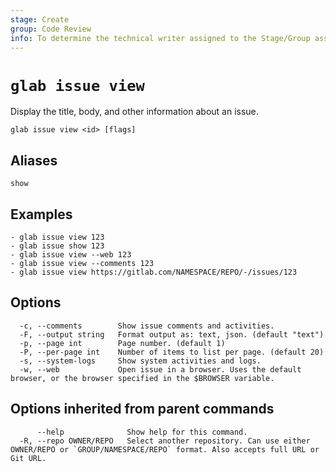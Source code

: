 ```yaml
---
stage: Create
group: Code Review
info: To determine the technical writer assigned to the Stage/Group associated with this page, see https://about.gitlab.com/handbook/product/ux/technical-writing/#assignments
---
```


<!--
This documentation is auto generated by a script.
Please do not edit this file directly. Run `make gen-docs` instead.
-->

# `glab issue view`

Display the title, body, and other information about an issue.

```plaintext
glab issue view <id> [flags]
```

## Aliases

```plaintext
show
```

## Examples

```console
- glab issue view 123
- glab issue show 123
- glab issue view --web 123
- glab issue view --comments 123
- glab issue view https://gitlab.com/NAMESPACE/REPO/-/issues/123

```

## Options

```plaintext
  -c, --comments        Show issue comments and activities.
  -F, --output string   Format output as: text, json. (default "text")
  -p, --page int        Page number. (default 1)
  -P, --per-page int    Number of items to list per page. (default 20)
  -s, --system-logs     Show system activities and logs.
  -w, --web             Open issue in a browser. Uses the default browser, or the browser specified in the $BROWSER variable.
```

## Options inherited from parent commands

```plaintext
      --help              Show help for this command.
  -R, --repo OWNER/REPO   Select another repository. Can use either OWNER/REPO or `GROUP/NAMESPACE/REPO` format. Also accepts full URL or Git URL.
```
